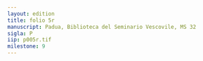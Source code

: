 ```yaml
---
layout: edition
title: folio 5r
manuscript: Padua, Biblioteca del Seminario Vescovile, MS 32
sigla: P
iip: p005r.tif
milestone: 9
---
```

